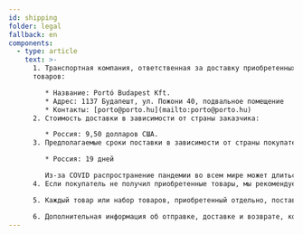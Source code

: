 ```yaml
---
id: shipping
folder: legal
fallback: en
components:
  - type: article
    text: >-
      1. Транспортная компания, ответственная за доставку приобретенных клиентом
      товаров:

         * Название: Portó Budapest Kft.
         * Адрес: 1137 Будапешт, ул. Пожони 40, подвальное помещение
         * Контакты: [porto@porto.hu](mailto:porto@porto.hu)
      2. Стоимость доставки в зависимости от страны заказчика:

         * Россия: 9,50 долларов США.
      3. Предполагаемые сроки поставки в зависимости от страны покупателя:

         * Россия: 19 дней

         Из-за COVID распространение пандемии во всем мире может длиться дольше, чем обычно.
      4. Если покупатель не получил приобретенные товары, мы рекомендуем ему связаться с нашей компанией по следующему адресу электронной почты: [shop@urosystem.ru](mailto:shop@urosystem.ru)

      5. Каждый товар или набор товаров, приобретенный отдельно, поставляется как отдельная единица.

      6. Дополнительная информация об отправке, доставке и возврате, которая не была подробно описана выше, включена в наши [Положения и условия](https://urosystem-ru.myshopify.com/admin/settings/terms-of-service).
---
```

